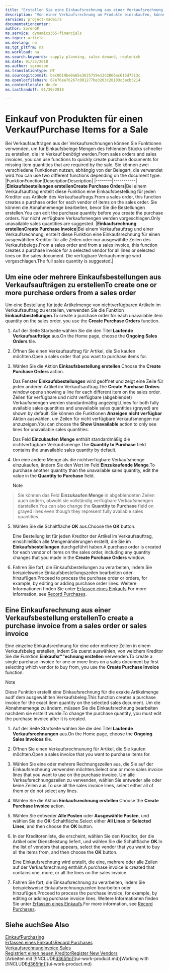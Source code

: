 ```yaml
---
title: "Erstellen Sie eine Einkaufsrechnung aus einer Verkaufsrechnung, um Artikel für einen Verkauf zu kaufen | Microsoft Docs"
description: "Von einer Verkaufsrechnung um Produkte einzukaufen, können Sie eine Einkaufsrechnung für einen Kreditor oder Lieferanten einen erstellen."
services: project-madeira
documentationcenter: 
author: SorenGP
ms.service: dynamics365-financials
ms.topic: article
ms.devlang: na
ms.tgt_pltfrm: na
ms.workload: na
ms.search.keywords: supply planning, sales demand, replenish
ms.date: 01/25/2018
ms.author: sgroespe
ms.translationtype: HT
ms.sourcegitcommit: bec0619be0a65e3625759e13d2866ac615d7513c
ms.openlocfilehash: 67e76ea76267c001277be3203c28103c3acb3214
ms.contentlocale: de-de
ms.lasthandoff: 01/30/2018

---
```

# <a name="purchase-items-for-a-sale"></a><span data-ttu-id="993c2-103">Einkauf von Produkten für einen Verkauf</span><span class="sxs-lookup"><span data-stu-id="993c2-103">Purchase Items for a Sale</span></span>
<span data-ttu-id="993c2-104">Bei Verkaufsaufträgen aus der Verkaufsrechnungen können Sie Funktionen verwenden, um für Einkaufsbelege Mengen des fehlenden Stücks schneller zu erstellen, die im Verkauf benötigt werden.</span><span class="sxs-lookup"><span data-stu-id="993c2-104">From sales orders and sales invoices, you can use functions to quickly create purchase documents for missing item quantities that are required by the sale.</span></span> <span data-ttu-id="993c2-105">Sie können zwei verschiedene Funktionen nutzen, abhängig von der Belegart, die verwendet wird.</span><span class="sxs-lookup"><span data-stu-id="993c2-105">You can use two different functions depending on the document type.</span></span>
|<span data-ttu-id="993c2-106">Funktion</span><span class="sxs-lookup"><span data-stu-id="993c2-106">Function</span></span>|<span data-ttu-id="993c2-107">Description</span><span class="sxs-lookup"><span data-stu-id="993c2-107">Description</span></span>|
|--------|-----------|
|<span data-ttu-id="993c2-108">**Einkaufsbestellungen erstellen**</span><span class="sxs-lookup"><span data-stu-id="993c2-108">**Create Purchase Orders**</span></span>|<span data-ttu-id="993c2-109">Bei einem Verkaufsauftrag erstellt diese Funktion eine Einkaufsbestellung für jeden Kreditor aus Artikeln des Verkaufsauftrags.</span><span class="sxs-lookup"><span data-stu-id="993c2-109">From a sales order, this function creates a purchase order for each vendor of items on the sales order.</span></span> <span data-ttu-id="993c2-110">Sie können die Abnahmemenge bearbeiten, bevor Sie die Bestellungen erstellen.</span><span class="sxs-lookup"><span data-stu-id="993c2-110">You can edit the purchase quantity before you create the purchase orders.</span></span> <span data-ttu-id="993c2-111">Nur nicht verfügbare Verkaufsmengen werden vorgeschlagen.</span><span class="sxs-lookup"><span data-stu-id="993c2-111">Only unavailable sales quantities are suggested.</span></span>
|<span data-ttu-id="993c2-112">**Einkaufsrechnung erstellen**</span><span class="sxs-lookup"><span data-stu-id="993c2-112">**Create Purchase Invoice**</span></span>|<span data-ttu-id="993c2-113">Bei einem Verkaufsauftrag und einer Verkaufsrechnung, erstellt diese Funktion eine Einkaufsrechnung für einen ausgewählten Kreditor für alle Zeilen oder nur ausgewählte Zeilen des Verkaufsbelegs.</span><span class="sxs-lookup"><span data-stu-id="993c2-113">From a sales order and from a sales invoice, this function creates a purchase invoice for a selected vendor for all lines or selected lines on the sales document.</span></span> <span data-ttu-id="993c2-114">Die verfügbare Verkaufsmenge wird vorgeschlagen.</span><span class="sxs-lookup"><span data-stu-id="993c2-114">The full sales quantity is suggested.</span></span>|

## <a name="to-create-one-or-more-purchase-orders-from-a-sales-order"></a><span data-ttu-id="993c2-115">Um eine oder mehrere Einkaufsbestellungen aus Verkaufsaufträgen zu erstellen</span><span class="sxs-lookup"><span data-stu-id="993c2-115">To create one or more purchase orders from a sales order</span></span>
<span data-ttu-id="993c2-116">Um eine Bestellung für jede Artikelmenge von nichtverfügbaren Artikeln im Verkaufsauftrag zu erstellen, verwenden Sie die Funktion **Einkaufsbestellungen**.</span><span class="sxs-lookup"><span data-stu-id="993c2-116">To create a purchase order for each unavailable item quantity on the sales order, you use the **Create Purchase Orders** function.</span></span>

1. <span data-ttu-id="993c2-117">Auf der Seite Startseite wählen Sie die den Titel **Laufende Verkaufsaufträge** aus.</span><span class="sxs-lookup"><span data-stu-id="993c2-117">On the Home page, choose the **Ongoing Sales Orders** tile.</span></span>
2. <span data-ttu-id="993c2-118">Öffnen Sie einen Verkaufsauftrag für Artikel, die Sie kaufen möchten.</span><span class="sxs-lookup"><span data-stu-id="993c2-118">Open a sales order that you want to purchase items for.</span></span>
3. <span data-ttu-id="993c2-119">Wählen Sie die Aktion **Einkaufsbestellung erstellen**.</span><span class="sxs-lookup"><span data-stu-id="993c2-119">Choose the **Create Purchase Orders** action.</span></span>

    <span data-ttu-id="993c2-120">Das Fenster **Einkaufsbestellungen** wird geöffnet und zeigt eine Zeile für jeden anderen Artikel im Verkaufsauftrag.</span><span class="sxs-lookup"><span data-stu-id="993c2-120">The **Create Purchase Orders** window opens showing a line for each different item on the sales order.</span></span> <span data-ttu-id="993c2-121">Zeilen für verfügbare und nicht verfügbare (abgeblendet) Verkaufsmengen werden standardmäßig angezeigt.</span><span class="sxs-lookup"><span data-stu-id="993c2-121">Lines for both fully available sales quantities and unavailable sales quantities (grayed) are shown by default.</span></span> <span data-ttu-id="993c2-122">Sie können die Funktionen **Anzeigen nicht verfügbar** Aktion auswählen, um Zeilen für nicht verfügbare Verkaufsmengen nur anzuzeigen.</span><span class="sxs-lookup"><span data-stu-id="993c2-122">You can choose the **Show Unavailable** action to only see lines for unavailable sales quantities.</span></span>

    <span data-ttu-id="993c2-123">Das Feld **Einzukaufen Menge** enthält standardmäßig die nichtverfügbare Verkaufsmenge.</span><span class="sxs-lookup"><span data-stu-id="993c2-123">The **Quantity to Purchase** field contains the unavailable sales quantity by default.</span></span>
4. <span data-ttu-id="993c2-124">Um eine andere Menge als die nichtverfügbare Verkaufsmenge einzukaufen, ändern Sie den Wert im Feld **Einzukaufende Menge**.</span><span class="sxs-lookup"><span data-stu-id="993c2-124">To purchase another quantity than the unavailable sales quantity, edit the value in the **Quantity to Purchase** field.</span></span>

    > [!NOTE]  
>   <span data-ttu-id="993c2-125">Sie können das Feld **Einzukaufen Menge** in abgeblendeten Zeilen auch ändern, obwohl sie vollständig verfügbare Verkaufsmengen darstellen.</span><span class="sxs-lookup"><span data-stu-id="993c2-125">You can also change the **Quantity to Purchase** field on grayed lines even though they represent fully available sales quantities.</span></span>
5. <span data-ttu-id="993c2-126">Wählen Sie die Schaltfläche **OK** aus.</span><span class="sxs-lookup"><span data-stu-id="993c2-126">Choose the **OK** button.</span></span>

    <span data-ttu-id="993c2-127">Eine Bestellung ist für jeden Kreditor der Artikel im Verkaufsauftrag, einschließlich alle Mengenänderungen erstellt, die Sie im **Einkaufsbestellungen** durchgeführt haben.</span><span class="sxs-lookup"><span data-stu-id="993c2-127">A purchase order is created for each vendor of items on the sales order, including any quantity changes that you made in the **Create Purchase Orders** window.</span></span>
7. <span data-ttu-id="993c2-128">Fahren Sie fort, die Einkaufsbestellungen zu verarbeiten, indem Sie beispielsweise Einkaufsbestellungszeilen bearbeiten oder hinzufügen.</span><span class="sxs-lookup"><span data-stu-id="993c2-128">Proceed to process the purchase order or orders, for example, by editing or adding purchase order lines.</span></span> <span data-ttu-id="993c2-129">Weitere Informationen finden Sie unter [Erfassen eines Einkaufs](purchasing-how-record-purchases.md).</span><span class="sxs-lookup"><span data-stu-id="993c2-129">For more information, see [Record Purchases](purchasing-how-record-purchases.md).</span></span>


## <a name="to-create-a-purchase-invoice-from-a-sales-order-or-sales-invoice"></a><span data-ttu-id="993c2-130">Eine Einkaufsrechnung aus einer Verkaufsbestellung erstellen</span><span class="sxs-lookup"><span data-stu-id="993c2-130">To create a purchase invoice from a sales order or sales invoice</span></span>
<span data-ttu-id="993c2-131">Eine einzelne Einkaufsrechnung für eine oder mehrere Zeilen in einem Verkaufsbeleg erstellen, indem Sie zuerst auswählen, von welchem Kreditor Sie die Funktion **Einkaufsr""echnung erstellen** verwenden.</span><span class="sxs-lookup"><span data-stu-id="993c2-131">To create a single purchase invoice for one or more lines on a sales document by first selecting which vendor to buy from, you use the **Create Purchase Invoice** function.</span></span>

> [!NOTE]  
>   <span data-ttu-id="993c2-132">Diese Funktion erstellt eine Einkaufsrechnung für die exakte Artikelmenge audf dem ausgewählten Verkaufsbeleg.</span><span class="sxs-lookup"><span data-stu-id="993c2-132">This function creates a purchase invoice for the exact item quantity on the selected sales document.</span></span> <span data-ttu-id="993c2-133">Um die Abnahmemenge zu ändern, müssen Sie die Einkaufsrechnung bearbeiten nachdem sie erstellt wurde.</span><span class="sxs-lookup"><span data-stu-id="993c2-133">To change the purchase quantity, you must edit the purchase invoice after it is created.</span></span>  

1. <span data-ttu-id="993c2-134">Auf der Seite Startseite wählen Sie die den Titel **Laufende Verkaufsrechnungen** aus.</span><span class="sxs-lookup"><span data-stu-id="993c2-134">On the Home page, choose the **Ongoing Sales Invoices** tile.</span></span>
2. <span data-ttu-id="993c2-135">Öffnen Sie einen Verkaufsrechnunung für Artikel, die Sie kaufen möchten.</span><span class="sxs-lookup"><span data-stu-id="993c2-135">Open a sales invoice that you want to purchase items for.</span></span>
3. <span data-ttu-id="993c2-136">Wählen Sie eine oder mehrere Rechnungszeilen aus, die Sie auf der Einkaufsrechnung verwenden möchten.</span><span class="sxs-lookup"><span data-stu-id="993c2-136">Select one or more sales invoice lines that you want to use on the purchase invoice.</span></span> <span data-ttu-id="993c2-137">Um alle Verkaufsrechnungszeilen zu verwenden, wählen Sie entweder alle oder keine Zeilen aus.</span><span class="sxs-lookup"><span data-stu-id="993c2-137">To use all the sales invoice lines, select either all of them or do not select any lines.</span></span>
4. <span data-ttu-id="993c2-138">Wählen Sie die Aktion **Einkaufsrechnung erstellen**.</span><span class="sxs-lookup"><span data-stu-id="993c2-138">Choose the **Create Purchase Invoice** action.</span></span>
5. <span data-ttu-id="993c2-139">Wählen Sie entweder **Alle Posten** oder **Ausgewählte Posten**, und wählen Sie die **OK**-Schaltfläche.</span><span class="sxs-lookup"><span data-stu-id="993c2-139">Select either **All Lines** or **Selected Lines**, and then choose the **OK** button.</span></span>  
6. <span data-ttu-id="993c2-140">In der Kreditorenliste, die erscheint, wählen Sie den Kreditor, der die Artikel oder Dienstleistung liefert, und wählen Sie die Schaltfläche **OK**.</span><span class="sxs-lookup"><span data-stu-id="993c2-140">In the list of vendors that appears, select the vendor that you want to buy all the items from, and then choose the **OK** button.</span></span>

    <span data-ttu-id="993c2-141">Eine Einkaufsrechnung wird erstellt, die eine, mehrere oder alle Zeilen auf der Verkaufsrechnung enthält.</span><span class="sxs-lookup"><span data-stu-id="993c2-141">A purchase invoice is created that contains one, more, or all the lines on the sales invoice.</span></span>
7. <span data-ttu-id="993c2-142">Fahren Sie fort, die Einkaufsrechnung zu verarbeiten, indem Sie beispielsweise Einkaufsrechnungszeilen bearbeiten oder hinzufügen.</span><span class="sxs-lookup"><span data-stu-id="993c2-142">Proceed to process the purchase invoice, for example, by editing or adding purchase invoice lines.</span></span> <span data-ttu-id="993c2-143">Weitere Informationen finden Sie unter [Erfassen eines Einkaufs](purchasing-how-record-purchases.md).</span><span class="sxs-lookup"><span data-stu-id="993c2-143">For more information, see [Record Purchases](purchasing-how-record-purchases.md).</span></span>

## <a name="see-also"></a><span data-ttu-id="993c2-144">Siehe auch</span><span class="sxs-lookup"><span data-stu-id="993c2-144">See Also</span></span>
[<span data-ttu-id="993c2-145">Einkauf</span><span class="sxs-lookup"><span data-stu-id="993c2-145">Purchasing</span></span>](purchasing-manage-purchasing.md)  
[<span data-ttu-id="993c2-146">Erfassen eines Einkaufs</span><span class="sxs-lookup"><span data-stu-id="993c2-146">Record Purchases</span></span>](purchasing-how-record-purchases.md)  
[<span data-ttu-id="993c2-147">Verkaufsrechnung</span><span class="sxs-lookup"><span data-stu-id="993c2-147">Invoice Sales</span></span>](sales-how-invoice-sales.md)  
[<span data-ttu-id="993c2-148">Registriert einen neuen Kreditor</span><span class="sxs-lookup"><span data-stu-id="993c2-148">Register New Vendors</span></span>](purchasing-how-register-new-vendors.md)  
<span data-ttu-id="993c2-149">[Arbeiten mit [!INCLUDE[d365fin](includes/d365fin_md.md)]](ui-work-product.md)</span><span class="sxs-lookup"><span data-stu-id="993c2-149">[Working with [!INCLUDE[d365fin](includes/d365fin_md.md)]](ui-work-product.md)</span></span>

